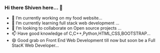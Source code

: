 ### Hi there Shiven here... 👋


- 🔭 I’m currently working on my food website...
- 🌱 I’m currently learning full stack web development ...
- 👯 I’m looking to collaborate on Open source projects ...
- 📫 Have good knowledge of C,C++,Python,HTML,CSS,BOOTSTRAP...
- 😄 Good grab on Front End Web Development till now but soon be a Full StacK Web Developer...

